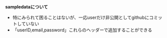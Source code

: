 **sampledataについて**

- 特にみられて困ることはないが、一応userだけ非公開としてgithubにコミットしていない
- 「userID,email,password」これらのヘッダーで追加することができる
